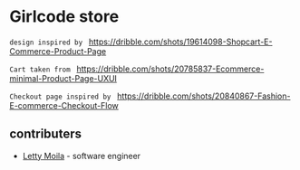 # Girlcode store

```design inspired by ``` https://dribble.com/shots/19614098-Shopcart-E-Commerce-Product-Page

```Cart taken from ``` https://dribble.com/shots/20785837-Ecommerce-minimal-Product-Page-UXUI

```Checkout page inspired by ``` https://dribble.com/shots/20840867-Fashion-E-commerce-Checkout-Flow

## contributers
- [Letty Moila](https:///github.com/LettyMoila) - software engineer
